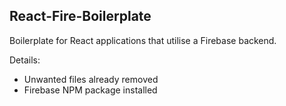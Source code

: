 ## React-Fire-Boilerplate

Boilerplate for React applications that utilise a Firebase backend.

Details:
- Unwanted files already removed
- Firebase NPM package installed